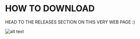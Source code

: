 # HOW TO DOWNLOAD

HEAD TO THE RELEASES SECTION ON THIS VERY WEB PAGE :)


![alt text](http://url/to/Z:\Pictures\rockpapersicsosrs-screenshot.png)
